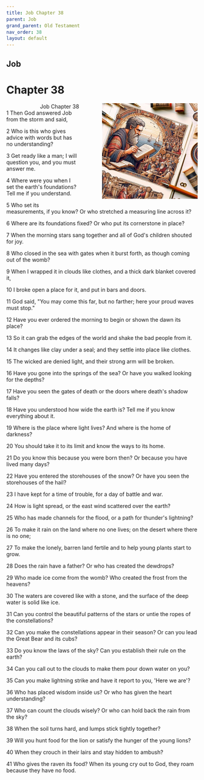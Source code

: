 ```yaml
---
title: Job Chapter 38
parent: Job
grand_parent: Old Testament
nav_order: 38
layout: default
---
```


## Job

# Chapter 38

<div style="clear: both; text-align: right;">
    <img src="/assets/Image/Job/500/38.jpg" alt="Job Chapter 38" class="chapter-image" style="max-width: 50%; height: auto; float: right; margin: 0 0 10px 10px; padding-left: 10%;">
    <figcaption style="font-size: 14px;">Job Chapter 38</figcaption>
</div>
1 Then God answered Job from the storm and said,

2 Who is this who gives advice with words but has no understanding?

3 Get ready like a man; I will question you, and you must answer me.

4 Where were you when I set the earth's foundations? Tell me if you understand.

5 Who set its measurements, if you know? Or who stretched a measuring line across it?

6 Where are its foundations fixed? Or who put its cornerstone in place?

7 When the morning stars sang together and all of God's children shouted for joy.

8 Who closed in the sea with gates when it burst forth, as though coming out of the womb?

9 When I wrapped it in clouds like clothes, and a thick dark blanket covered it,

10 I broke open a place for it, and put in bars and doors.

11 God said, "You may come this far, but no farther; here your proud waves must stop."

12 Have you ever ordered the morning to begin or shown the dawn its place?

13 So it can grab the edges of the world and shake the bad people from it.

14 It changes like clay under a seal; and they settle into place like clothes.

15 The wicked are denied light, and their strong arm will be broken.

16 Have you gone into the springs of the sea? Or have you walked looking for the depths?

17 Have you seen the gates of death or the doors where death's shadow falls?

18 Have you understood how wide the earth is? Tell me if you know everything about it.

19 Where is the place where light lives? And where is the home of darkness?

20 You should take it to its limit and know the ways to its home.

21 Do you know this because you were born then? Or because you have lived many days?

22 Have you entered the storehouses of the snow? Or have you seen the storehouses of the hail?

23 I have kept for a time of trouble, for a day of battle and war.

24 How is light spread, or the east wind scattered over the earth?

25 Who has made channels for the flood, or a path for thunder's lightning?

26 To make it rain on the land where no one lives; on the desert where there is no one;

27 To make the lonely, barren land fertile and to help young plants start to grow.

28 Does the rain have a father? Or who has created the dewdrops?

29 Who made ice come from the womb? Who created the frost from the heavens?

30 The waters are covered like with a stone, and the surface of the deep water is solid like ice.

31 Can you control the beautiful patterns of the stars or untie the ropes of the constellations?

32 Can you make the constellations appear in their season? Or can you lead the Great Bear and its cubs?

33 Do you know the laws of the sky? Can you establish their rule on the earth?

34 Can you call out to the clouds to make them pour down water on you?

35 Can you make lightning strike and have it report to you, 'Here we are'?

36 Who has placed wisdom inside us? Or who has given the heart understanding?

37 Who can count the clouds wisely? Or who can hold back the rain from the sky?

38 When the soil turns hard, and lumps stick tightly together?

39 Will you hunt food for the lion or satisfy the hunger of the young lions?

40 When they crouch in their lairs and stay hidden to ambush?

41 Who gives the raven its food? When its young cry out to God, they roam because they have no food.


